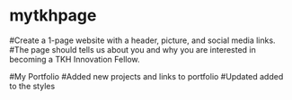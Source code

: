 # mytkhpage
#Create a 1-page website with a header, picture, and social media links. 
#The page should tells us about you and why you are interested in becoming a TKH Innovation Fellow.

#My Portfolio
#Added new projects and links to portfolio
#Updated added to the styles
